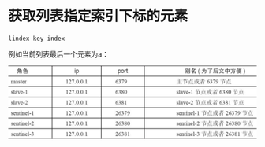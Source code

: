 # 获取列表指定索引下标的元素

```text
lindex key index
```

例如当前列表最后一个元素为a：

![](../../.gitbook/assets/image%20%28101%29.png)

